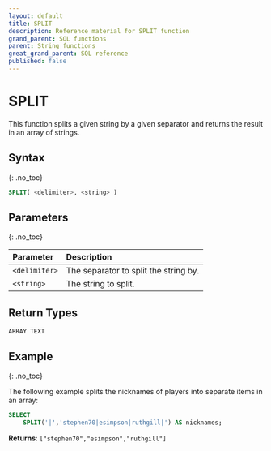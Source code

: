 ```yaml
---
layout: default
title: SPLIT
description: Reference material for SPLIT function
grand_parent: SQL functions
parent: String functions
great_grand_parent: SQL reference
published: false
---
```


# SPLIT

This function splits a given string by a given separator and returns the result in an array of strings.

## Syntax
{: .no_toc}

```sql
SPLIT( <delimiter>, <string> )
```
## Parameters 
{: .no_toc}

| Parameter     | Description                           |
| :------------- | :------------------------------------- |
| `<delimiter>` | The separator to split the string by. |
| `<string>`    | The string to split.                  |

## Return Types
`ARRAY TEXT`

## Example
{: .no_toc}

The following example splits the nicknames of players into separate items in an array: 
```sql
SELECT
	SPLIT('|','stephen70|esimpson|ruthgill|') AS nicknames;
```

**Returns**: `["stephen70","esimpson","ruthgill"]`
